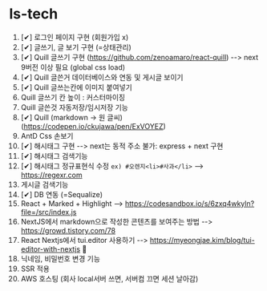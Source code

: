 # ls-tech

1. [✔] 로그인 페이지 구현 (회원가입 x)
2. [✔] 글쓰기, 글 보기 구현 (=상태관리) 
3. [✔] Quill 글쓰기 구현 (https://github.com/zenoamaro/react-quill) --> next 9버전 이상 필요 (global css load)
4. [✔] Quill 글쓴거 데이터베이스와 연동 및 게시글 보이기  
5. [✔] Quill 글쓰는칸에 이미지 붙여넣기 
6. Quill 글쓰기 칸 높이 : 커스터마이징 
7. Quill 글쓴것 자동저장/임시저장 기능
8. [✔] Quill (markdown -> 원 글씨)  (https://codepen.io/ckujawa/pen/ExVOYEZ)
9. AntD Css 손보기 
10. [✔] 해시태그 구현 --> next는 동적 주소 불가: express + next 구현 
11. [✔] 해시태그 검색기능
12. [✔] 해시태그 정규표현식 수정 `ex) #오렌지<li>#사과</li>`  --> https://regexr.com
13. 게시글 검색기능 
14. [✔] DB 연동 (=Sequalize)
15. React + Marked + Highlight --> https://codesandbox.io/s/6zxq4wkyln?file=/src/index.js
16. NextJS에서 markdown으로 작성한 콘텐츠를 보여주는 방법 --> https://growd.tistory.com/78
17. React Nextjs에서 tui.editor 사용하기 --> https://myeongjae.kim/blog/tui-editor-with-nextjs 📌
18. 닉네임, 비밀번호 변경 기능 
19. SSR 적용 
20. AWS 호스팅 (회사 local서버 쓰면, 서버컴 끄면 세션 날아감) 
